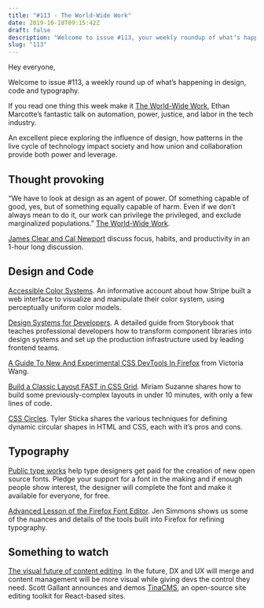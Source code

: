 ```yaml
---
title: "#113 - The World-Wide Work"
date: 2019-10-18T09:15:42Z
draft: false
description: "Welcome to issue #113, your weekly roundup of what’s happening in design, code and typography."
slug: "113"
---
```


Hey everyone,

Welcome to issue #113, a weekly round up of what’s happening in design, code and typography.

If you read one thing this week make it [The World-Wide Work](https://ethanmarcotte.com/wrote/the-world-wide-work/), Ethan Marcotte’s fantastic talk on automation, power, justice, and labor in the tech industry.

An excellent piece exploring the influence of design, how patterns in the live cycle of technology impact society and how union and collaboration provide both power and leverage.

## Thought provoking

“We have to look at design as an agent of power. Of something capable of good, yes, but of something equally capable of harm. Even if we don’t always mean to do it, our work can privilege the privileged, and exclude marginalized populations.” [The World-Wide Work](https://ethanmarcotte.com/wrote/the-world-wide-work/).

[James Clear and Cal Newport](https://soundcloud.com/jamesclear/james-clear-and-cal-newport) discuss focus, habits, and productivity in an 1-hour long discussion.

## Design and Code

[Accessible Color Systems](https://stripe.com/gb/blog/accessible-color-systems). An informative account about how Stripe built a web interface to visualize and manipulate their color system, using perceptually uniform color models.

[Design Systems for Developers](https://www.learnstorybook.com/design-systems-for-developers/). A detailed guide from Storybook that teaches professional developers how to transform component libraries into design systems and set up the production infrastructure used by leading frontend teams.

[A Guide To New And Experimental CSS DevTools In Firefox](https://www.smashingmagazine.com/2019/10/guide-new-experimental-css-devtools-firefox/) from Victoria Wang.

[Build a Classic Layout FAST in CSS Grid](https://www.youtube.com/watch?v=KOvGeFUHAC0). Miriam Suzanne shares how to build some previously-complex layouts in under 10 minutes, with only a few lines of code.

[CSS Circles](https://cloudfour.com/thinks/css-circles/). Tyler Sticka shares the various techniques for defining dynamic circular shapes in HTML and CSS, each with it’s pros and cons.

## Typography

[Public type works](https://www.publictype.works/) help type designers get paid for the creation of new open source fonts. Pledge your support for a font in the making and if enough people show interest, the designer will complete the font and make it available for everyone, for free.

[Advanced Lesson of the Firefox Font Editor](https://www.youtube.com/watch?v=RYP7jKMWkVY). Jen Simmons shows us some of the nuances and details of the tools built into Firefox for refining typography.

## Something to watch

[The visual future of content editing](https://www.youtube.com/watch?v=iPDCmbaEF0Y). In the future, DX and UX will merge and content management will be more visual while giving devs the control they need. Scott Gallant announces and demos [TinaCMS](https://tinacms.org/), an open-source site editing toolkit for React-based sites.
